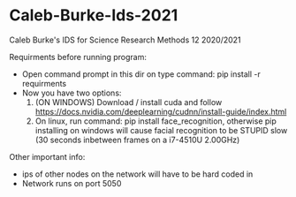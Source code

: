 # Caleb-Burke-Ids-2021
Caleb Burke's IDS for Science Research Methods 12 2020/2021

Requirments before running program:
- Open command prompt in this dir on type command: pip install -r requirments
- Now you have two options:
	1. (ON WINDOWS) Download / install cuda and follow https://docs.nvidia.com/deeplearning/cudnn/install-guide/index.html
	2. On linux, run command: pip install face_recognition, otherwise pip installing on windows will cause facial recognition to be STUPID slow (30 seconds inbetween frames on a i7-4510U 2.00GHz)

Other important info:
- ips of other nodes on the network will have to be hard coded in
- Network runs on port 5050
